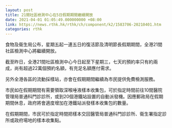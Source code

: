 ```yaml
---
layout: post
title: 21間社區檢測中心在5日假期期間繼續開放
date: 2021-04-01 01:05:49.000000000 +08:00
link: https://news.rthk.hk/rthk/ch/component/k2/1583706-20210401.htm
categories: rthk
---
```


食物及衞生局公布，星期五起一連五日的復活節及清明節長假期期間，全港21間社區檢測中心將繼續開放。

截至昨日，全港21間社區檢測中心今日起至下星期三，七天的預約率只有約兩成，尚有超過22萬個預約名額，有充足名額應付需求。

另外全港各區的流動採樣站，亦會在假期期間繼續為巿民提供免費檢測服務。

市民如在假期期間有需要領取深喉唾液樣本收集包，可於指定時間前往10間醫院管理局普通科門診診所，或到20個港鐵站設置的自動派發機。因應郵政局在假期期間休息，政府將會適度增加在港鐵站派發樣本收集包的數量。

在假期期間，市民可於指定時間把樣本交回醫管局普通科門診診所、衞生署指定診所或政府場地的樣本收集點。
